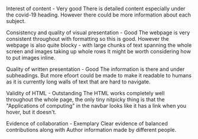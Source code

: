 Interest of content - Very good
There is detailed content especially under the covid-19 heading. 
However there could be more information about each subject.

Consistency and quality of visual presentation - Good
The webpage is very consistent throughout with formatting so this is good.
However the webpage is also quite blocky - with large chunks of text spanning the whole screen and images taking up whole rows It might be worth considering how to put images inline.

Quality of written presentation - Good
The information is there and under subheadings. But more efoort could be made to make it readable to humans as it is currently long walls of text that are hard to navigate.

Validity of HTML - Outstanding
The HTML works completely well throughout the whole page, the only tiny nitpicky thing is that the "Applications of computing" in the navbar looks like it has a link when you hover, but it doesn't.

Evidence of collaboration - Exemplary
Clear evidence of balanced contributions along with Author information made by different people. 